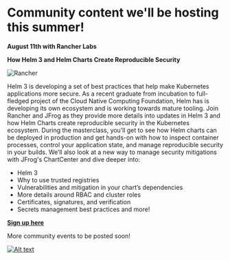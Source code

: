 # Community content we'll be hosting this summer!

**August 11th with Rancher Labs**

**How Helm 3 and Helm Charts Create Reproducible Security**

![Rancher](https://github.com/jfrog/chartcenter/blob/master/docs/img/rancher.png?raw=true)

Helm 3 is developing a set of best practices that help make Kubernetes applications more secure. As a recent graduate from incubation to full-fledged project of the Cloud Native Computing Foundation, Helm has is developing its own ecosystem and is working towards mature tooling. Join Rancher and JFrog as they provide more details into updates in Helm 3 and how Helm Charts create reproducible security in the Kubernetes ecosystem. During the masterclass, you’ll get to see how Helm charts can be deployed in production and get hands-on with how to inspect container processes, control your application state, and manage reproducible security in your builds. We’ll also look at a new way to manage security mitigations with JFrog's ChartCenter and dive deeper into:

* Helm 3
* Why to use trusted registries
* Vulnerabilities and mitigation in your chart’s dependencies
* More details around RBAC and cluster roles
* Certificates, signatures, and verification
* Secrets management best practices and more!

**[Sign up here](https://info.rancher.com/kubernetes-master-class-aug11-2020-jfrog)**

More community events to be posted soon!

[![Alt text](https://img.youtube.com/vi/VID/0.jpg)](https://youtu.be/KlNjx1hk5UE)

